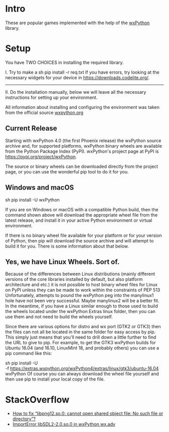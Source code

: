 # Intro

These are popular games implemented with the help of the [wxPython](https://wxpython.org/) library.

# Setup

You have TWO CHOICES in installing the required library. 

I. Try to make a 
sh
pip install -r req.txt
If you have errors, try looking at the necessary widgets for your device in https://downloads.codelite.org/. 

<hr>

II. Do the installation manually, below we will leave all the necessary instructions for setting up your environment.

All information about installing and configuring the environment was taken from the official source [wxpython.org](https://wxpython.org/pages/downloads/)

## Current Release

Starting with wxPython 4.0 (the first Phoenix release) the wxPython source archive and, for supported platforms, wxPython binary wheels are available from the Python Package Index (PyPI). wxPython's project page at PyPI is https://pypi.org/project/wxPython.

The source or binary wheels can be downloaded directly from the project page, or you can use the wonderful pip tool to do it for you.

## Windows and macOS

sh
pip install -U wxPython

If you are on Windows or macOS with a compatible Python build, then the command shown above will download the appropriate wheel file from the latest release, and install it in your active Python environment or virtual environment.

If there is no binary wheel file available for your platform or for your version of Python, then pip will download the source archive and will attempt to build it for you. There is some information about that below.

## Yes, we have Linux Wheels. Sort of.

Because of the differences between Linux distributions (mainly different versions of the core libraries installed by default, but also platform architecture and etc.) it is not possible to host binary wheel files for Linux on PyPI unless they can be made to work within the constraints of PEP 513 Unfortunately, attempts to pound the wxPython peg into the manylinux1 hole have not been very successful. Maybe manylinux2 will be a better fit. In the meantime, if you have a Linux similar enough to those used to build the wheels located under the wxPython Extras linux folder, then you can use them and not need to build the wheels yourself.

Since there are various options for distro and wx port (GTK2 or GTK3) then the files can not all be located in the same folder for easy access by pip. This simply just means that you'll need to drill down a little further to find the URL to give to pip. For example, to get the GTK3 wxPython builds for Ubuntu 16.04 (and 16.10, LinuxMint 18, and probably others) you can use a pip command like this:

sh
pip install -U \
    -f https://extras.wxpython.org/wxPython4/extras/linux/gtk3/ubuntu-16.04 \
    wxPython
Of course you can always download the wheel file yourself and then use pip to install your local copy of the file.

# StackOverflow

- [How to fix “libpng12.so.0: cannot open shared object file: No such file or directory”?](https://askubuntu.com/questions/978294/how-to-fix-libpng12-so-0-cannot-open-shared-object-file-no-such-file-or-direc)
- [ImportError libSDL2-2.0.so.0 in wxPython wx.adv](https://stackoverflow.com/questions/59273517/importerror-libsdl2-2-0-so-0-in-wxpython-wx-adv)